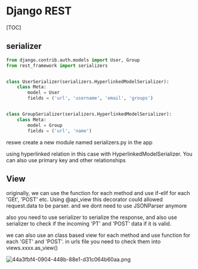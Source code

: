 # Django REST

[TOC]



## serializer 

```python
from django.contrib.auth.models import User, Group
from rest_framework import serializers


class UserSerializer(serializers.HyperlinkedModelSerializer):
    class Meta:
        model = User
        fields = ('url', 'username', 'email', 'groups')


class GroupSerializer(serializers.HyperlinkedModelSerializer):
    class Meta:
        model = Group
        fields = ('url', 'name')
```

reswe create a new module named serializers.py in the app 

using hyperlinked relation in this case with HyperlinkedModelSerializer. You can also use primary key and other relationships 



## View 

originally, we can use the function for each method and use if-elif for each 'GEt', 'POST' etc. Using @api_view this decorator could allowed request.data to be parser. and we dont need to use JSONParser anymore 

also you need to use serializer to serialize the response, and also use serializer to check if the incoming 'PT' and 'POST' data if it is valid.

we can also use an class based view for each method and use function for each 'GET' and 'POST'. in urls file you need to check them into views.xxxx.as_view()







![44a3fbf4-0904-448b-88e1-d31c064b60aa.png](https://gallery.mailchimp.com/c4762c4571cf2c01957b7ce67/images/44a3fbf4-0904-448b-88e1-d31c064b60aa.png)